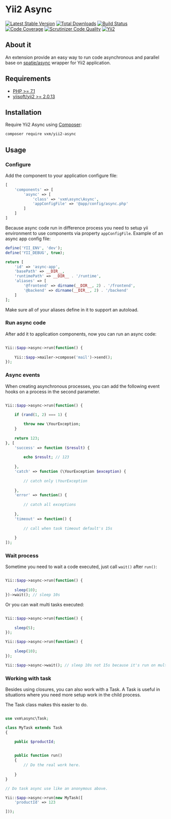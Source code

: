 # Yii2 Async

[![Latest Stable Version](https://poser.pugx.org/vxm/yii2-async/v/stable)](https://packagist.org/packages/vxm/yii2-async)
[![Total Downloads](https://poser.pugx.org/vxm/yii2-async/downloads)](https://packagist.org/packages/vxm/yii2-async)
[![Build Status](https://travis-ci.org/vuongxuongminh/yii2-async.svg?branch=master)](https://travis-ci.org/vuongxuongminh/yii2-async)
[![Code Coverage](https://scrutinizer-ci.com/g/vuongxuongminh/yii2-async/badges/coverage.png?b=master)](https://scrutinizer-ci.com/g/vuongxuongminh/yii2-async/?branch=master)
[![Scrutinizer Code Quality](https://scrutinizer-ci.com/g/vuongxuongminh/yii2-async/badges/quality-score.png?b=master)](https://scrutinizer-ci.com/g/vuongxuongminh/yii2-async/?branch=master)
[![Yii2](https://img.shields.io/badge/Powered_by-Yii_Framework-green.svg?style=flat)](http://www.yiiframework.com/)

## About it

An extension provide an easy way to run code asynchronous and parallel base on [spatie/async](https://github.com/spatie/async) wrapper for Yii2 application.

## Requirements

* [PHP >= 7.1](http://php.net)
* [yiisoft/yii2 >= 2.0.13](https://github.com/yiisoft/yii2)

## Installation

Require Yii2 Async using [Composer](https://getcomposer.org):

```bash
composer require vxm/yii2-async
```

## Usage

### Configure

Add the component to your application configure file:

```php
[
    'components' => [
        'async' => [
            'class' => 'vxm\async\Async',
            'appConfigFile' => '@app/config/async.php'
        ]
    ]
]
```

Because async code run in difference process you need to setup yii environment to use 
components via property `appConfigFile`. Example of an async app config file:

```php
define('YII_ENV', 'dev');
define('YII_DEBUG', true);

return [
    'id' => 'async-app',
    'basePath' => __DIR__,
    'runtimePath' => __DIR__ . '/runtime',
    'aliases' => [
        '@frontend' => dirname(__DIR__, 2) . '/frontend',
        '@backend' => dirname(__DIR__, 2) . '/backend'
    ]
];
```

Make sure all of your aliases define in it to support an autoload.

### Run async code

After add it to application components, now you can run an async code:

```php

Yii::$app->async->run(function() {
    
    Yii::$app->mailer->compose('mail')->send();
});

```

### Async events

When creating asynchronous processes, you can add the following event hooks on a process in the second parameter.

```php

Yii::$app->async->run(function() {

    if (rand(1, 2) === 1) {
    
        throw new \YourException;
    }
    
    return 123;
}, [
    'success' => function ($result) {
    
        echo $result; // 123
        
    },
    'catch' => function (\YourException $exception) {
        
        // catch only \YourException
        
    },
    'error' => function() {
    
        // catch all exceptions
        
    },
    'timeout' => function() {
    
        // call when task timeout default's 15s
        
    }
]);

```

### Wait process

Sometime you need to wait a code executed, just call `wait()` after `run()`:

```php

Yii::$app->async->run(function() {
    
    sleep(10);
})->wait(); // sleep 10s

```

Or you can wait multi tasks executed:

```php

Yii::$app->async->run(function() {
    
    sleep(5);
});

Yii::$app->async->run(function() {
    
    sleep(10);
});

Yii::$app->async->wait(); // sleep 10s not 15s because it's run on multi processes

```

### Working with task

Besides using closures, you can also work with a Task. A Task is useful in situations where you need more setup work in the child process. 

The Task class makes this easier to do.

```php

use vxm\async\Task;

class MyTask extends Task
{

    public $productId;
    

    public function run()
    {
        // Do the real work here.
       
    }
}

// Do task async use like an anonymous above.

Yii::$app->async->run(new MyTask([
    'productId' => 123

]));

```
